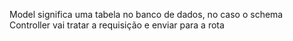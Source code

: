 Model significa uma tabela no banco de dados, no caso o schema
Controller vai tratar a requisição e enviar para a rota